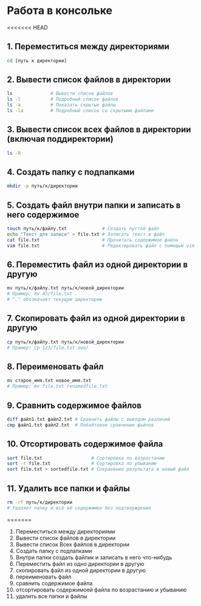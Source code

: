# Работа в консольке

<<<<<<< HEAD
## 1. Переместиться между директориями
```bash
cd [путь к директории]
```

## 2. Вывести список файлов в директории
```bash
ls              # Вывести список файлов
ls -l           # Подробный список файлов
ls -a           # Показать скрытые файлы
ls -la          # Подробный список со скрытыми файлами
```

## 3. Вывести список всех файлов в директории (включая поддиректории)
```bash
ls -R
```

## 4. Создать папку с подпапками
```bash
mkdir -p путь/к/директории
```

## 5. Создать файл внутри папки и записать в него содержимое
```bash
touch путь/к/файлу.txt             # Создать пустой файл
echo "Текст для записи" > file.txt # Записать текст в файл
cat file.txt                       # Прочитать содержимое файла
vim file.txt                       # Редактировать файл с помощью vim
```

## 6. Переместить файл из одной директории в другую
```bash
mv путь/к/файлу.txt путь/к/новой_директории
# Пример: mv 45/file.txt .
# "." обозначает текущую директорию
```

## 7. Скопировать файл из одной директории в другую
```bash
cp путь/к/файлу.txt путь/к/новой_директории
# Пример: cp 123/file.txt ooo/
```

## 8. Переименовать файл
```bash
mv старое_имя.txt новое_имя.txt
# Пример: mv file.txt renamedfile.txt
```

## 9. Сравнить содержимое файлов
```bash
diff файл1.txt файл2.txt # Сравнить файлы с выводом различий
cmp файл1.txt файл2.txt  # Побайтовое сравнение файлов
```

## 10. Отсортировать содержимое файла
```bash
sort file.txt                  # Сортировка по возрастанию
sort -r file.txt               # Сортировка по убыванию
sort file.txt > sortedfile.txt # Сохранение результата в новый файл
```

## 11. Удалить все папки и файлы
```bash
rm -rf путь/к/директории
# Удаляет папку и всё её содержимое без подтверждения
```
=======
1) Переместиться между директориями
2) Вывести список файлов в директории
3) Вывести список Всех файлов в директории
4) Создать папку с подпапками
5) Внутри папки создать файлик и записать в него что-нибудь
6) Переместить файл из одно директории в другую
7) скопировать файл из одной директории в другую
8) переименовать файл
9) сравнить содержимое файла
10) отсортировать содержимоей файла по возрастанию и убыванию
11) удалить все папки и файлы
